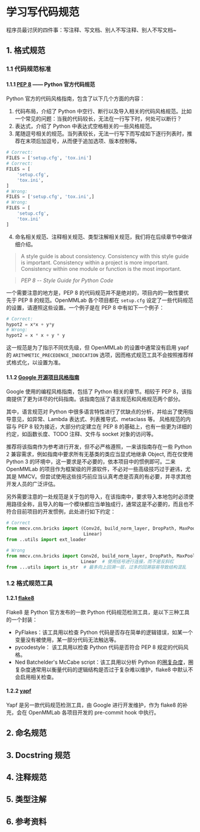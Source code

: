 # 学习写代码规范

程序员最讨厌的四件事：写注释、写文档、别人不写注释、别人不写文档\~

## 1. 格式规范

### 1.1 代码规范标准

#### 1.1.1 [PEP 8](https://www.python.org/dev/peps/pep-0008/) —— Python 官方代码规范

Python 官方的代码风格指南，包含了以下几个方面的内容：

1. 代码布局，介绍了 Python 中空行、断行以及导入相关的代码风格规范。比如一个常见的问题：当我的代码较长，无法在一行写下时，何处可以断行？
2. 表达式，介绍了 Python 中表达式空格相关的一些风格规范。
3. 尾随逗号相关的规范。当列表较长，无法一行写下而写成如下逐行列表时，推荐在末项后加逗号，从而便于追加选项、版本控制等。

```python
# Correct:
FILES = ['setup.cfg', 'tox.ini']
# Correct:
FILES = [
    'setup.cfg',
    'tox.ini',
]
# Wrong:
FILES = ['setup.cfg', 'tox.ini',]
# Wrong:
FILES = [
    'setup.cfg',
    'tox.ini'
]
```

4. 命名相关规范、注释相关规范、类型注解相关规范，我们将在后续章节中做详细介绍。

> A style guide is about consistency. Consistency with this style guide is important. Consistency within a project is more important. Consistency within one module or function is the most important.

> _PEP 8 -- Style Guide for Python Code_

一个需要注意的地方是，PEP 8 的代码规范并不是绝对的，项目内的一致性要优先于 PEP 8 的规范。OpenMMLab 各个项目都在 `setup.cfg` 设定了一些代码规范的设置，请遵照这些设置。一个例子是在 PEP 8 中有如下一个例子：

```python
# Correct:
hypot2 = x*x + y*y
# Wrong:
hypot2 = x * x + y * y
```

这一规范是为了指示不同优先级，但 OpenMMLab 的设置中通常没有启用 yapf 的 `ARITHMETIC_PRECEDENCE_INDICATION` 选项，因而格式规范工具不会按照推荐样式格式化，以设置为准。

#### 1.1.2 [Google 开源项目风格指南](https://zh-google-styleguide.readthedocs.io/en/latest/google-python-styleguide/contents/)

Google 使用的编程风格指南，包括了 Python 相关的章节。相较于 PEP 8，该指南提供了更为详尽的代码指南。该指南包括了语言规范和风格规范两个部分。

其中，语言规范对 Python 中很多语言特性进行了优缺点的分析，并给出了使用指导意见，如异常、Lambda 表达式、列表推导式、metaclass 等。 风格规范的内容与 PEP 8 较为接近，大部分约定建立在 PEP 8 的基础上，也有一些更为详细的约定，如函数长度、TODO 注释、文件与 socket 对象的访问等。

推荐将该指南作为参考进行开发，但不必严格遵照，一来该指南存在一些 Python 2 兼容需求，例如指南中要求所有无基类的类应当显式地继承 Object, 而在仅使用 Python 3 的环境中，这一要求是不必要的，依本项目中的惯例即可。二来 OpenMMLab 的项目作为框架级的开源软件，不必对一些高级技巧过于避讳，尤其是 MMCV。但尝试使用这些技巧前应当认真考虑是否真的有必要，并寻求其他开发人员的广泛评估。&#x20;

另外需要注意的一处规范是关于包的导入，在该指南中，要求导入本地包时必须使用路径全称，且导入的每一个模块都应当单独成行，通常这是不必要的，而且也不符合目前项目的开发惯例，此处进行如下约定：

```python
# Correct
from mmcv.cnn.bricks import (Conv2d, build_norm_layer, DropPath, MaxPool2d,
                             Linear)
from ..utils import ext_loader

# Wrong
from mmcv.cnn.bricks import Conv2d, build_norm_layer, DropPath, MaxPool2d, \
                            Linear  # 使用括号进行连接，而不是反斜杠
from ...utils import is_str  # 最多向上回溯一层，过多的回溯容易导致结构混乱
```

### 1.2 格式规范工具

#### 1.2.1 [flake8](http://flake8.pycqa.org/en/latest/)

Flake8 是 Python 官方发布的一款 Python 代码规范检测工具，是以下三种工具的一个封装：

* PyFlakes：该工具用以检查 Python 代码是否存在简单的逻辑错误，如某一个变量没有被使用，某一部分代码无法触达等。
* pycodestyle： 该工具用以检查 Python 代码是否符合 PEP 8 规定的代码风格。
* Ned Batchelder's McCabe script：该工具用以分析 Python 的[圈复杂度](https://en.wikipedia.org/wiki/Cyclomatic\_complexity)，圈复杂度通常用以衡量代码的逻辑结构是否过于复杂难以维护，flake8 中默认不会启用相关检查。

#### 1.2.2  [yapf](https://github.com/google/yapf)

Yapf 是另一款代码规范检测工具，由 Google 进行开发维护，作为 flake8 的补充，会在 OpenMMLab 各项目开发的 pre-commit hook 中执行。

## 2. 命名规范





## 3. Docstring 规范







## 4. 注释规范







## 5. 类型注解





## 6. 参考资料



